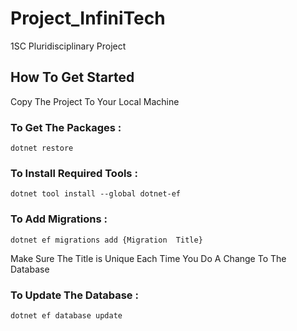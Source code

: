 # Project_InfiniTech
1SC Pluridisciplinary Project


## How To Get Started

Copy The Project To Your Local Machine

### **To Get The Packages :**
```
dotnet restore
```

### **To Install Required Tools :**
```
dotnet tool install --global dotnet-ef 
```

### **To Add Migrations :**
```
dotnet ef migrations add {Migration  Title}
```
Make Sure The Title is Unique Each Time You Do A Change To The Database


### **To Update The Database :**
```
dotnet ef database update
```
